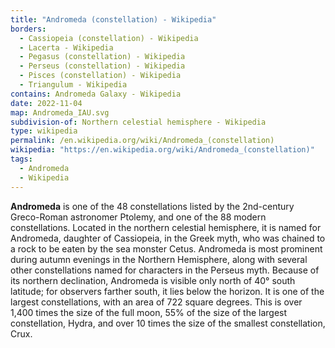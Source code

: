 ```yaml
---
title: "Andromeda (constellation) - Wikipedia"
borders:
  - Cassiopeia (constellation) - Wikipedia
  - Lacerta - Wikipedia
  - Pegasus (constellation) - Wikipedia
  - Perseus (constellation) - Wikipedia
  - Pisces (constellation) - Wikipedia
  - Triangulum - Wikipedia
contains: Andromeda Galaxy - Wikipedia
date: 2022-11-04
map: Andromeda_IAU.svg
subdivision-of: Northern celestial hemisphere - Wikipedia
type: wikipedia
permalink: /en.wikipedia.org/wiki/Andromeda_(constellation)
wikipedia: "https://en.wikipedia.org/wiki/Andromeda_(constellation)"
tags:
  - Andromeda
  - Wikipedia
---
```

**Andromeda** is one of the 48 constellations listed by the 2nd-century Greco-Roman astronomer Ptolemy, and one of the 88 modern constellations. Located in the northern celestial hemisphere, it is named for Andromeda, daughter of Cassiopeia, in the Greek myth, who was chained to a rock to be eaten by the sea monster Cetus. Andromeda is most prominent during autumn evenings in the Northern Hemisphere, along with several other constellations named for characters in the Perseus myth. Because of its northern declination, Andromeda is visible only north of 40° south latitude; for observers farther south, it lies below the horizon. It is one of the largest constellations, with an area of 722 square degrees. This is over 1,400 times the size of the full moon, 55% of the size of the largest constellation, Hydra, and over 10 times the size of the smallest constellation, Crux.